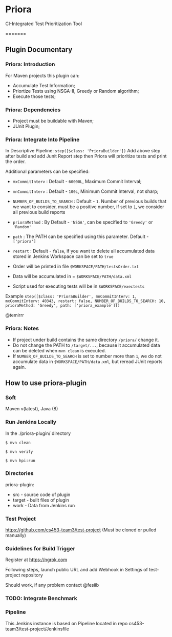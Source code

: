 # Priora
CI-Integrated Test Prioritization Tool

=======

## Plugin Documentary 

### Priora: Introduction

For Maven projects this plugin can:

* Accumulate Test Information;
* Priortize Tests using NSGA-II, Greedy or Random algorithm;
* Execute those tests;

### Priora: Dependencies
* Project must be buildable with Maven;
* JUnit Plugin;

### Priora: Integrate Into Pipeline

In Descriptive Pipeline:
`
        step([$class: 'PrioraBuilder'])
`
Add above step after build and add Junit Report step then Priora will prioritize tests and print the order.

Additional parameters can be specified:

* `mxCommitInterv` : Default - `60000L`, Maximum Commit Interval;
* `mnCommitInterv` : Default - `100L`, Minimum Commit Interval, not sharp;
* `NUMBER_OF_BUILDS_TO_SEARCH` : Default - `1`. Number of previous builds that we want to consider, must be a positive number, if set to `1`, we consider all previous build reports
* `prioraMethod` : By Default - `'NSGA'`, can be specified to `'Greedy'` or `'Random'`

* `path` : The PATH can be specified using this parameter. Default - `['priora']`
* `restart` : Default - `false`, if you want to delete all accumulated data stored in Jenkins Workspace can be set to `true`

* Order will be printed in file `$WORKSPACE/PATH/testsOrder.txt`
* Data will be accumulated in = `$WORKSPACE/PATH/data.xml`
* Script used for executing tests will be in `$WORKSPACE/exectests`


Example `step([$class: 'PrioraBuilder', mnCommitInterv: 1, mxCommitInterv: 40343, restart: false, NUMBER_OF_BUILDS_TO_SEARCH: 10, prioraMethod: 'Greedy', path: ['priora_example']])`

@temirrr

### Priora: Notes

* If project under build contains the same directory `/priora/` change it.
* Do not change the PATH to `/target/...`, because it accumulated data can be deleted when `mvn clean` is executed.
* If `NUMBER_OF_BUILDS_TO_SEARCH` is set to number more than `1`, we do not accumulate data in `$WORKSPACE/PATH/data.xml`, but reread JUnit reports again.


## How to use priora-plugin

### Soft 
Maven v(latest), Java (8)

### Run Jenkins Locally
In the ./priora-plugin/ directory

```
$ mvn clean

$ mvn verify

$ mvn hpi:run
```

### Directories
priora-plugin:
* src - source code of plugin
* target - built files of plugin
* work - Data from Jenkins run

### Test Project
https://github.com/cs453-team3/test-project (Must be cloned or pulled manually)
    
### Guidelines for Build Trigger
Register at https://ngrok.com

Following steps, launch  public URL and add Webhook in Settings of test-project repository

Should work, if any problem contact @fesiib

### TODO: Integrate Benchmark

### Pipeline
This Jenkins instance is based on Pipeline located in repo cs453-team3/test-project/Jenkinsfile


